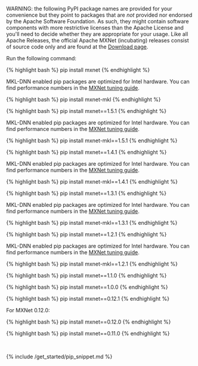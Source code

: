 WARNING: the following PyPI package names are provided for your convenience but
they point to packages that are *not* provided nor endorsed by the Apache
Software Foundation. As such, they might contain software components with more
restrictive licenses than the Apache License and you'll need to decide whether
they are appropriate for your usage. Like all Apache Releases, the official
Apache MXNet (incubating) releases consist of source code only and are found at
the [Download page](https://mxnet.apache.org/get_started/download).

Run the following command:

<div class="v1-6-0">
{% highlight bash %}
pip install mxnet
{% endhighlight %}

MKL-DNN enabled pip packages are optimized for Intel hardware. You can find
performance numbers
in the <a href="https://mxnet.io/api/faq/perf#intel-cpu">MXNet tuning guide</a>.

{% highlight bash %}
pip install mxnet-mkl
{% endhighlight %}

</div> <!-- End of v1-6-0 -->

<div class="v1-5-1">
{% highlight bash %}
pip install mxnet==1.5.1
{% endhighlight %}

MKL-DNN enabled pip packages are optimized for Intel hardware. You can find
performance numbers
in the <a href="https://mxnet.io/api/faq/perf#intel-cpu">MXNet tuning guide</a>.

{% highlight bash %}
pip install mxnet-mkl==1.5.1
{% endhighlight %}

</div> <!-- End of v1-5-1 -->

<div class="v1-4-1">

{% highlight bash %}
pip install mxnet==1.4.1
{% endhighlight %}

MKL-DNN enabled pip packages are optimized for Intel hardware. You can find
performance numbers
in the <a href="https://mxnet.io/api/faq/perf#intel-cpu">MXNet tuning guide</a>.

{% highlight bash %}
pip install mxnet-mkl==1.4.1
{% endhighlight %}

</div> <!-- End of v1-4-1 -->
<div class="v1-3-1">

{% highlight bash %}
pip install mxnet==1.3.1
{% endhighlight %}

MKL-DNN enabled pip packages are optimized for Intel hardware. You can find
performance numbers
in the <a href="https://mxnet.io/api/faq/perf#intel-cpu">MXNet tuning guide</a>.

{% highlight bash %}
pip install mxnet-mkl==1.3.1
{% endhighlight %}

</div> <!-- End of v1-3-1 -->
<div class="v1-2-1">

{% highlight bash %}
pip install mxnet==1.2.1
{% endhighlight %}

MKL-DNN enabled pip packages are optimized for Intel hardware. You can find
performance numbers
in the <a href="https://mxnet.io/api/faq/perf#intel-cpu">MXNet tuning guide</a>.

{% highlight bash %}
pip install mxnet-mkl==1.2.1
{% endhighlight %}

</div> <!-- End of v1-2-1 -->

<div class="v1-1-0">

{% highlight bash %}
pip install mxnet==1.1.0
{% endhighlight %}

</div> <!-- End of v1-1-0-->

<div class="v1-0-0">

{% highlight bash %}
pip install mxnet==1.0.0
{% endhighlight %}

</div> <!-- End of v1-0-0-->


<div class="v0-12-1">

{% highlight bash %}
pip install mxnet==0.12.1
{% endhighlight %}

For MXNet 0.12.0:

{% highlight bash %}
pip install mxnet==0.12.0
{% endhighlight %}

</div> <!-- End of v0-12-1-->

<div class="v0-11-0">

{% highlight bash %}
pip install mxnet==0.11.0
{% endhighlight %}

</div> <!-- End of v0-11-0-->

<br>


{% include /get_started/pip_snippet.md %}
